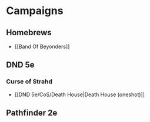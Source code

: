 # Campaigns

## Homebrews
- [[Band Of Beyonders]]

## DND 5e
### Curse of Strahd
- [[DND 5e/CoS/Death House|Death House (oneshot)]]

## Pathfinder 2e